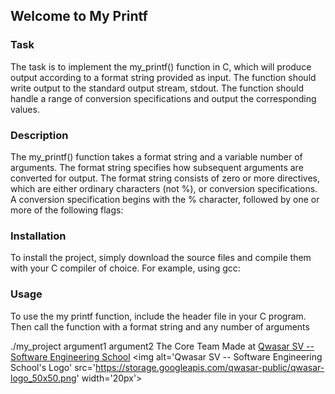 ## Welcome to My Printf

### Task
The task is to implement the my_printf() function in C, which will produce output according to a format string provided as input. The function should write output to the standard output stream, stdout. The function should handle a range of conversion specifications and output the corresponding values.

### Description
The my_printf() function takes a format string and a variable number of arguments. The format string specifies how subsequent arguments are converted for output. The format string consists of zero or more directives, which are either ordinary characters (not %), or conversion specifications. A conversion specification begins with the % character, followed by one or more of the following flags:

### Installation
To install the project, simply download the source files and compile them with your C compiler of choice. For example, using gcc:

### Usage
To use the my printf function, include the header file in your C program. Then call the function with a format string and any number of arguments

./my_project argument1 argument2
The Core Team
Made at [Qwasar SV -- Software Engineering School](https://qwasar.io/) <img alt='Qwasar SV -- Software Engineering School's Logo' src='https://storage.googleapis.com/qwasar-public/qwasar-logo_50x50.png' width='20px'>
